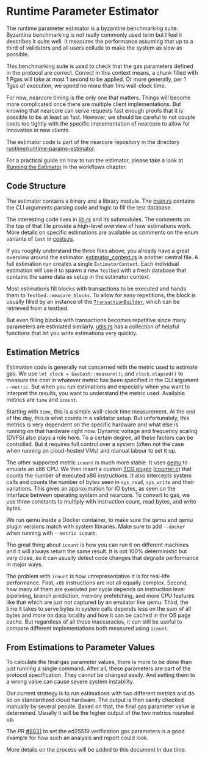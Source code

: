 # Runtime Parameter Estimator

The runtime parameter estimator is a byzantine benchmarking suite. Byzantine
benchmarking is not really commonly used term but I feel it describes it quite
well. It measures the performance assuming that up to a third of validators and
all users collude to make the system as slow as possible.

This benchmarking suite is used to check that the gas parameters defined in the
protocol are correct. Correct in this context means, a chunk filled with 1 Pgas
will take at most 1 second to be applied. Or more generally, per 1 Tgas of
execution, we spend no more than 1ms wall-clock time. 

For now, nearcore timing is the only one that matters. Things will become more
complicated once there are multiple client implementations. But knowing that
nearcore can serve requests fast enough proofs that it is possible to be at
least as fast. However, we should be careful to not couple costs too tightly
with the specific implementation of nearcore to allow for innovation in new
clients.

The estimator code is part of the nearcore repository in the directory
[runtime/runtime-params-estimator](https://github.com/near/nearcore/tree/master/runtime/runtime-params-estimator).

For a practical guide on how to run the estimator, please take a look at
[Running the Estimator](../../practices/workflows/gas_estimations.md) in the
workflows chapter.

## Code Structure
The estimator contains a binary and a library module. The
[main.rs](https://github.com/near/nearcore/blob/e40863c9ba61a0de140c869583b2113358605771/runtime/runtime-params-estimator/src/main.rs)
contains the CLI arguments parsing code and logic to fill the test database.

The interesting code lives in
[lib.rs](https://github.com/near/nearcore/blob/e40863c9ba61a0de140c869583b2113358605771/runtime/runtime-params-estimator/src/lib.rs)
and its submodules. The comments on the top of that file provide a
high-level overview of how estimations work. More details on specific
estimations are available as comments on the enum variants of `Cost` in
[costs.rs](https://github.com/near/nearcore/blob/e40863c9ba61a0de140c869583b2113358605771/runtime/runtime-params-estimator/src/cost.rs#L9).

If you roughly understand the three files above, you already have a great
overview around the estimator.
[estimator_context.rs](https://github.com/near/nearcore/blob/e40863c9ba61a0de140c869583b2113358605771/runtime/runtime-params-estimator/src/estimator_context.rs)
is another central file. A full estimation run creates a single
`EstimatorContext`. Each individual estimation will use it to spawn a new
`Testbed` with a fresh database that contains the same data as setup in the
estimator context.

Most estimations fill blocks with transactions to be executed and hands them to
`Testbed::measure_blocks`. To allow for easy repetitions, the block is usually
filled by an instance of the
[`TransactionBuilder`](https://github.com/near/nearcore/blob/e40863c9ba61a0de140c869583b2113358605771/runtime/runtime-params-estimator/src/transaction_builder.rs),
which can be retrieved from a testbed.

But even filling blocks with transactions becomes repetitive since many
parameters are estimated similarly.
[utils.rs](https://github.com/near/nearcore/blob/master/runtime/runtime-params-estimator/src/utils.rs)
has a collection of helpful functions that let you write estimations very
quickly.

## Estimation Metrics

Estimation code is generally not concerned with the metric used to estimate gas.
We use `let clock = GasCost::measure();` and `clock.elapsed()` to measure the
cost in whatever metric has been specified in the CLI argument `--metric`. But
when you run estimations and especially when you want to interpret the results,
you want to understand the metric used. Available metrics are `time` and
`icount`.

Starting with `time`, this is a simple wall-clock time measurement. At the end
of the day, this is what counts in a validator setup. But unfortunately, this
metrics is very dependent on the specific hardware and what else is running on
that hardware right now. Dynamic voltage and frequency scaling (DVFS) also plays
a role here. To a certain degree, all these factors can be controlled. But it
requires full control over a system (often not the case when running on
cloud-hosted VMs) and manual labour to set it up.

The other supported metric `icount` is much more stable. It uses
[qemu](https://www.qemu.org/) to emulate an x86 CPU. We then insert a custom
[TCG plugin](https://qemu.readthedocs.io/en/latest/devel/tcg-plugins.html)
([counter.c](https://github.com/near/nearcore/blob/08c4a1bd4b16847eb1c2fccee36bf16f6efb71fd/runtime/runtime-params-estimator/emu-cost/counter_plugin/counter.c))
that counts the number of executed x86 instructions. It also intercepts system
calls and counts the number of bytes seen in `sys_read`, `sys_write` and their
variations. This gives an approximation for IO bytes, as seen on the interface
between operating system and nearcore. To convert to gas, we use  three
constants to multiply with instruction count, read bytes, and write bytes.

We run qemu inside a Docker container, to make sure the qemu and qemu plugin
versions match with system libraries. Make sure to add `--docker` when running
with `--metric icount`.

The great thing about `icount` is how you can run it on different machines and
it will always return the same result. It is not 100% deterministic but very
close, so it can usually detect code changes that degrade performance in major
ways.

The problem with `icount` is how unrepresentative it is for real-life
performance. First, `x86` instructions are not all equally complex. Second, how
many of them are executed per cycle depends on instruction level pipelining,
branch prediction, memory prefetching, and more CPU features like that which are
just not captured by an emulator like qemu. Third, the time it takes to serve
bytes in system calls depends less on the sum of all bytes and more on data
locality and how it can be cached in the OS page cache. But regardless of all
these inaccuracies, it can still be useful to compare different implementations
both measured using `icount`.

## From Estimations to Parameter Values

To calculate the final gas parameter values, there is more to be done than just
running a single command. After all, these parameters are part of the protocol
specification. They cannot be changed easily. And setting them to a wrong value
can cause severe system instability.

Our current strategy is to run estimations
with two different metrics and do so on standardized cloud hardware. The output
is then sanity checked manually by several people. Based on that, the final gas
parameter value is determined. Usually it will be the higher output of the two
metrics rounded up.

The PR [#8031](https://github.com/near/nearcore/pull/8031) to set the ed25519
verification gas parameters is a good example for how such an analysis and
report could look.

More details on the process will be added to this document
in due time.

<!-- TODO: how to add a new host function estimation -->
<!-- TODO: state of IO estimations -->
<!-- TODO: CE and Warehouse -->
<!-- TODO: ... -->
